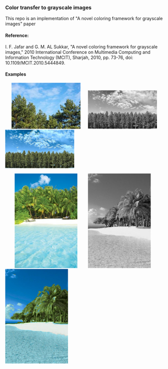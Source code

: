 ### Color transfer to grayscale images

This repo is an implementation of "A novel coloring framework for grayscale images" paper

#### Reference:

I. F. Jafar and G. M. AL Sukkar, "A novel coloring framework for grayscale images," 2010 International Conference on Multimedia Computing and Information Technology (MCIT), Sharjah, 2010, pp. 73-76, doi: 10.1109/MCIT.2010.5444849.

#### Examples 
<p float="left">
<img   src="images/color_1.jpg"  hspace="20" width="220" >  
<img   src="images/gray_1.jpg"  width="220"> 
<img   src="images/result_1.jpg"  width="220"> 
</p>

<p float="left">
<img   src="images/color_2.jpg"  hspace="30" height="300" >  
<img   src="images/gray_2.jpg"  height="300"> 
<img   src="images/result_2.jpg"  height="300"> 
</p>
